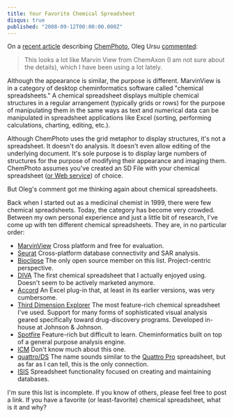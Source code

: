 ```yaml
---
title: Your Favorite Chemical Spreadsheet
disqus: true
published: "2008-09-12T00:00:00.000Z"
---
```


On a [recent article](http://depth-first.com/articles/2008/09/11/imaging-chemical-structures-with-chemphoto-wysiwyg-drawing-settings) describing [ChemPhoto](http://metamolecular.com/chemphoto), Oleg Ursu [commented](http://depth-first.com/articles/2008/09/11/imaging-chemical-structures-with-chemphoto-wysiwyg-drawing-settings#comments):

>This looks a lot like Marvin View from ChemAxon (I am not sure about the details), which I have been using a lot lately.

Although the appearance is similar, the purpose is different. MarvinView is in a category of desktop cheminformatics software called "chemical spreadsheets." A chemical spreadsheet displays multiple chemical structures in a regular arrangement (typically grids or rows) for the purpose of manipulating them in the same ways as text and numerical data can be manipulated in spreadsheet applications like Excel (sorting, performing calculations, charting, editing, etc.).

Although ChemPhoto uses the grid metaphor to display structures, it's not a spreadsheet. It doesn't do analysis. It doesn't even allow editing of the underlying document. It's sole purpose is to display large numbers of structures for the purpose of modifying their appearance and imaging them. ChemPhoto assumes you've created an SD File with your chemical spreadsheet ([or Web service](http://depth-first.com/articles/2007/11/13/create-your-own-pubchem-datasets-exporting-results-as-sd-files)) of choice.

But Oleg's comment got me thinking again about chemical spreadsheets.

Back when I started out as a medicinal chemist in 1999, there were few chemical spreadsheets. Today, the category has become very crowded. Between my own personal experience and just a little bit of research, I've come up with ten different chemical spreadsheets. They are, in no particular order:

- [MarvinView](http://www.chemaxon.com/product/mview.html) Cross platform and free for evaluation.
- [Seurat](http://www.synapticscience.com/seurat) Cross-platform database connectivity and SAR analysis.
- [Bioclipse](http://www.bioclipse.net/) The only open source member on this list. Project-centric perspective.
- [DIVA](http://www.accelryskorea.com/product/pdfs/Module_43_06294010.pdf) The first chemical spreadsheet that I actually enjoyed using. Doesn't seem to be actively marketed anymore.
- [Accord](http://accelrys.com/products/accord/desktop/accord-for-excel.html) An Excel plug-in that, at least in its earlier versions, was very cumbersome.
- [Third Dimension Explorer](http://dx.doi.org/10.1021/ci700267w) The most feature-rich chemical spreadsheet I've used. Support for many forms of sophisticated visual analysis geared specifically toward drug-discovery programs. Developed in-house at Johnson & Johnson.
- [Spotfire](http://spotfire.tibco.com/products/decisionsite.cfm) Feature-rich but difficult to learn. Cheminformatics built on top of a general purpose analysis engine.
- [ICM](http://www.molsoft.com/chemlite.html) Don't know much about this one.
- [quattro/DS](http://www.quattro-research.de/cms/Products/ChemicalSpreadsheetquattroDS/tabid/54/language/en-US/Default.aspx) The name sounds similar to the [Quattro Pro](http://en.wikipedia.org/wiki/Quattro_Pro) spreadsheet, but as far as I can tell, this is the only connection.
- [ISIS](http://www.mdli.com/products/framework/isis_base/index.jsp) Spreadsheet functionality focused on creating and maintaining databases.

I'm sure this list is incomplete. If you know of others, please feel free to post a link. If you have a favorite (or least-favorite) chemical spreadsheet, what is it and why?